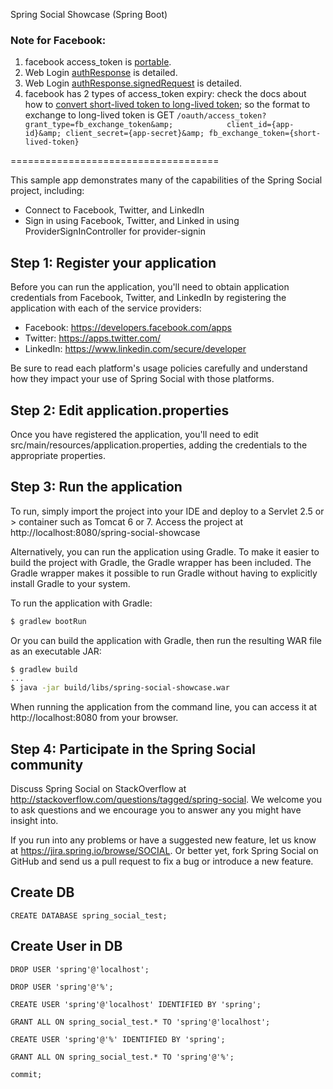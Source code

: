 Spring Social Showcase (Spring Boot)

### Note for Facebook: 

1. facebook access_token is [portable](https://developers.facebook.com/docs/facebook-login/access-tokens#portabletokens).
2. Web Login [authResponse](https://developers.facebook.com/docs/facebook-login/web#checklogin) is detailed.
3. Web Login [authResponse.signedRequest](https://developers.facebook.com/docs/reference/login/signed-request/) is detailed.
4. facebook has 2 types of access_token expiry:
check the docs about how to [convert short-lived token to long-lived token](https://developers.facebook.com/docs/facebook-login/access-tokens/expiration-and-extension);
so the format to exchange to long-lived token is GET 
	`/oauth/access_token? 
	grant_type=fb_exchange_token&amp;           
    client_id={app-id}&amp;
    client_secret={app-secret}&amp;
    fb_exchange_token={short-lived-token}`



====================================

This sample app demonstrates many of the capabilities of the Spring Social project, including:
* Connect to Facebook, Twitter, and LinkedIn
* Sign in using Facebook, Twitter, and Linked in using ProviderSignInController for provider-signin

Step 1: Register your application
---------------------------------
Before you can run the application, you'll need to obtain application credentials from Facebook, Twitter, and LinkedIn by registering the application with each of the service providers:

 * Facebook: https://developers.facebook.com/apps
 * Twitter: https://apps.twitter.com/
 * LinkedIn: https://www.linkedin.com/secure/developer

Be sure to read each platform's usage policies carefully and understand how they impact your use of Spring Social with those platforms.

Step 2: Edit application.properties
-----------------------------------
Once you have registered the application, you'll need to edit src/main/resources/application.properties, adding the credentials to the appropriate properties.

Step 3: Run the application
---------------------------
To run, simply import the project into your IDE and deploy to a Servlet 2.5 or > container such as Tomcat 6 or 7.
Access the project at http://localhost:8080/spring-social-showcase

Alternatively, you can run the application using Gradle. To make it easier to build the project with Gradle, the Gradle wrapper has been included. The Gradle wrapper makes it possible to run Gradle without having to explicitly install Gradle to your system.

To run the application with Gradle:

```sh
$ gradlew bootRun
```

Or you can build the application with Gradle, then run the resulting WAR file as an executable JAR:

```sh
$ gradlew build
...
$ java -jar build/libs/spring-social-showcase.war
```

When running the application from the command line, you can access it at http://localhost:8080 from your browser.

Step 4: Participate in the Spring Social community
--------------------------------------------------

Discuss Spring Social on StackOverflow at http://stackoverflow.com/questions/tagged/spring-social. We welcome you to ask questions and we encourage you to answer any you might have insight into.

If you run into any problems or have a suggested new feature, let us know at https://jira.spring.io/browse/SOCIAL. Or better yet, fork Spring Social on GitHub and send us a pull request to fix a bug or introduce a new feature.

## Create DB
`CREATE DATABASE spring_social_test;`

## Create User in DB
`DROP USER 'spring'@'localhost';`

`DROP USER 'spring'@'%';`

`CREATE USER 'spring'@'localhost' IDENTIFIED BY 'spring';`

`GRANT ALL ON spring_social_test.* TO 'spring'@'localhost';`

`CREATE USER 'spring'@'%' IDENTIFIED BY 'spring';`

`GRANT ALL ON spring_social_test.* TO 'spring'@'%';`

`commit;`
